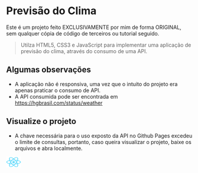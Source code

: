 # Previsão do Clima
Este é um projeto feito EXCLUSIVAMENTE por mim de forma ORIGINAL, sem qualquer cópia de código de terceiros ou tutorial seguido.

> Utilza HTML5, CSS3 e JavaScript para implementar uma aplicação de previsão do clima, através do consumo de uma API. 

## Algumas observações
- A aplicação não é responsiva, uma vez que o intuito do projeto era apenas praticar o consumo de API.
- A API consumida pode ser encontrada em https://hgbrasil.com/status/weather

## Visualize o projeto
- A chave necessária para o uso exposto da API no Github Pages excedeu o limite de consultas, portanto, caso queira visualizar o projeto, baixe os arquivos e abra localmente. 
<img align="center" alt="Kleber-React" height="30" width="40" src="https://raw.githubusercontent.com/devicons/devicon/master/icons/react/react-original.svg">
